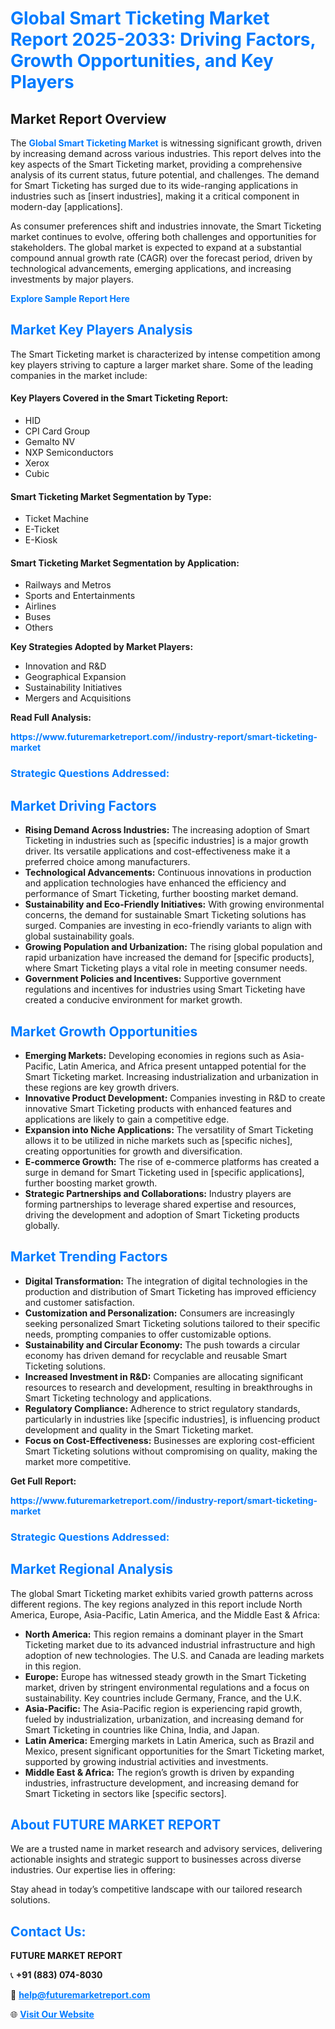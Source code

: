 <h1 style="color: #007BFF;">Global Smart Ticketing Market Report 2025-2033: Driving Factors, Growth Opportunities, and Key Players</h1>

<section id="overview">
<h2>Market Report Overview</h2>
<p>The <a href="https://www.futuremarketreport.com//industry-report/smart-ticketing-market" style="color: #007BFF; text-decoration: none;"><strong>Global Smart Ticketing Market</strong></a> is witnessing significant growth, driven by increasing demand across various industries. This report delves into the key aspects of the Smart Ticketing market, providing a comprehensive analysis of its current status, future potential, and challenges. The demand for Smart Ticketing has surged due to its wide-ranging applications in industries such as [insert industries], making it a critical component in modern-day [applications].</p>
<p>As consumer preferences shift and industries innovate, the Smart Ticketing market continues to evolve, offering both challenges and opportunities for stakeholders. The global market is expected to expand at a substantial compound annual growth rate (CAGR) over the forecast period, driven by technological advancements, emerging applications, and increasing investments by major players.</p>
</section>

<section id="overview">
<p><a href="https://www.futuremarketreport.com//request-sample/reportId=82027" style="color: #007BFF; text-decoration: none;"><strong>Explore Sample Report Here</strong></a></p>
</section>

<section id="key-players">
<h2 style="color: #007BFF;">Market Key Players Analysis</h2>
<p>The Smart Ticketing market is characterized by intense competition among key players striving to capture a larger market share. Some of the leading companies in the market include:</p>
<h4>Key Players Covered in the Smart Ticketing Report:</h4>
<ul><li>HID</li><li>CPI Card Group</li><li>Gemalto NV</li><li>NXP Semiconductors</li><li>Xerox</li><li>Cubic</li></ul>
<h4>Smart Ticketing Market Segmentation by Type:</h4>
<ul><li>Ticket Machine</li><li>E-Ticket</li><li>E-Kiosk</li></ul>

<h4>Smart Ticketing Market Segmentation by Application:</h4>
<ul><li>Railways and Metros</li><li>Sports and Entertainments</li><li>Airlines</li><li>Buses</li><li>Others</li></ul>
<p><strong>Key Strategies Adopted by Market Players:</strong></p>
<ul>
<li>Innovation and R&D</li>
<li>Geographical Expansion</li>
<li>Sustainability Initiatives</li>
<li>Mergers and Acquisitions</li>
</ul>
</section>

<section>
<p><strong>Read Full Analysis: </strong></p><a href="https://www.futuremarketreport.com//industry-report/smart-ticketing-market" style="color: #007BFF; text-decoration: none;"><strong>https://www.futuremarketreport.com//industry-report/smart-ticketing-market</strong></a>
<h3 style="color: #007BFF;">Strategic Questions Addressed:</h3>
</section>

<section id="driving-factors">
<h2 style="color: #007BFF;">Market Driving Factors</h2>
<ul>
<li><strong>Rising Demand Across Industries:</strong> The increasing adoption of Smart Ticketing in industries such as [specific industries] is a major growth driver. Its versatile applications and cost-effectiveness make it a preferred choice among manufacturers.</li>
<li><strong>Technological Advancements:</strong> Continuous innovations in production and application technologies have enhanced the efficiency and performance of Smart Ticketing, further boosting market demand.</li>
<li><strong>Sustainability and Eco-Friendly Initiatives:</strong> With growing environmental concerns, the demand for sustainable Smart Ticketing solutions has surged. Companies are investing in eco-friendly variants to align with global sustainability goals.</li>
<li><strong>Growing Population and Urbanization:</strong> The rising global population and rapid urbanization have increased the demand for [specific products], where Smart Ticketing plays a vital role in meeting consumer needs.</li>
<li><strong>Government Policies and Incentives:</strong> Supportive government regulations and incentives for industries using Smart Ticketing have created a conducive environment for market growth.</li>
</ul>
</section>

<section id="growth-opportunities">
<h2 style="color: #007BFF;">Market Growth Opportunities</h2>
<ul>
<li><strong>Emerging Markets:</strong> Developing economies in regions such as Asia-Pacific, Latin America, and Africa present untapped potential for the Smart Ticketing market. Increasing industrialization and urbanization in these regions are key growth drivers.</li>
<li><strong>Innovative Product Development:</strong> Companies investing in R&D to create innovative Smart Ticketing products with enhanced features and applications are likely to gain a competitive edge.</li>
<li><strong>Expansion into Niche Applications:</strong> The versatility of Smart Ticketing allows it to be utilized in niche markets such as [specific niches], creating opportunities for growth and diversification.</li>
<li><strong>E-commerce Growth:</strong> The rise of e-commerce platforms has created a surge in demand for Smart Ticketing used in [specific applications], further boosting market growth.</li>
<li><strong>Strategic Partnerships and Collaborations:</strong> Industry players are forming partnerships to leverage shared expertise and resources, driving the development and adoption of Smart Ticketing products globally.</li>
</ul>
</section>

<section id="trending-factors">
<h2 style="color: #007BFF;">Market Trending Factors</h2>
<ul>
<li><strong>Digital Transformation:</strong> The integration of digital technologies in the production and distribution of Smart Ticketing has improved efficiency and customer satisfaction.</li>
<li><strong>Customization and Personalization:</strong> Consumers are increasingly seeking personalized Smart Ticketing solutions tailored to their specific needs, prompting companies to offer customizable options.</li>
<li><strong>Sustainability and Circular Economy:</strong> The push towards a circular economy has driven demand for recyclable and reusable Smart Ticketing solutions.</li>
<li><strong>Increased Investment in R&D:</strong> Companies are allocating significant resources to research and development, resulting in breakthroughs in Smart Ticketing technology and applications.</li>
<li><strong>Regulatory Compliance:</strong> Adherence to strict regulatory standards, particularly in industries like [specific industries], is influencing product development and quality in the Smart Ticketing market.</li>
<li><strong>Focus on Cost-Effectiveness:</strong> Businesses are exploring cost-efficient Smart Ticketing solutions without compromising on quality, making the market more competitive.</li>
</ul>
</section>

<section>
<p><strong>Get Full Report: </strong></p><a href="https://www.futuremarketreport.com//industry-report/smart-ticketing-market" style="color: #007BFF; text-decoration: none;"><strong>https://www.futuremarketreport.com//industry-report/smart-ticketing-market</strong></a>
<h3 style="color: #007BFF;">Strategic Questions Addressed:</h3>
</section>


<section id="regional-analysis">
<h2 style="color: #007BFF;">Market Regional Analysis</h2>
<p>The global Smart Ticketing market exhibits varied growth patterns across different regions. The key regions analyzed in this report include North America, Europe, Asia-Pacific, Latin America, and the Middle East & Africa:</p>
<ul>
<li><strong>North America:</strong> This region remains a dominant player in the Smart Ticketing market due to its advanced industrial infrastructure and high adoption of new technologies. The U.S. and Canada are leading markets in this region.</li>
<li><strong>Europe:</strong> Europe has witnessed steady growth in the Smart Ticketing market, driven by stringent environmental regulations and a focus on sustainability. Key countries include Germany, France, and the U.K.</li>
<li><strong>Asia-Pacific:</strong> The Asia-Pacific region is experiencing rapid growth, fueled by industrialization, urbanization, and increasing demand for Smart Ticketing in countries like China, India, and Japan.</li>
<li><strong>Latin America:</strong> Emerging markets in Latin America, such as Brazil and Mexico, present significant opportunities for the Smart Ticketing market, supported by growing industrial activities and investments.</li>
<li><strong>Middle East & Africa:</strong> The region’s growth is driven by expanding industries, infrastructure development, and increasing demand for Smart Ticketing in sectors like [specific sectors].</li>
</ul>
</section>

<footer>
<h2 style="color: #007BFF;">About FUTURE MARKET REPORT</h2>
<p>We are a trusted name in market research and advisory services, delivering actionable insights and strategic support to businesses across diverse industries. Our expertise lies in offering:</p>

<p>Stay ahead in today’s competitive landscape with our tailored research solutions.</p>

<h2 style="color: #007BFF;">Contact Us:</h2>
<p><strong>FUTURE MARKET REPORT</strong></p>
<p>📞 <strong>+91 (883) 074-8030</strong></p>
<p>📧 <strong><a href="mailto:help@futuremarketreport.com" style="color: #007BFF;">help@futuremarketreport.com</a></strong></p>
<p>🌐 <strong><a href="https://www.futuremarketreport.com/" style="color: #007BFF;">Visit Our Website</a></strong></p>
</footer>